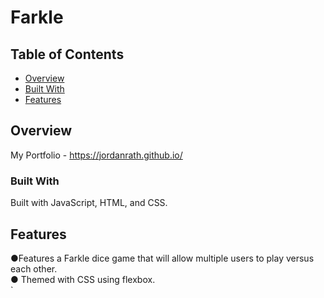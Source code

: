 # Farkle

## Table of Contents

- [Overview](#overview)
- [Built With](#built-with)
- [Features](#features)

## Overview

My Portfolio - https://jordanrath.github.io/

### Built With

Built with JavaScript, HTML, and CSS.

## Features

●Features a Farkle dice game that will allow multiple users to play versus each other.
<br>
● Themed with CSS using flexbox.
<br>`